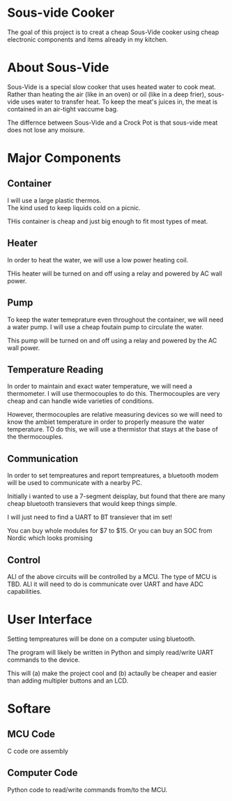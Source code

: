 # Sous-vide Cooker

The goal of this project is to creat a cheap Sous-Vide cooker using cheap electronic components and items already in my kitchen.

# About Sous-Vide
Sous-Vide is a special slow cooker that uses heated water to cook meat.
Rather than heating the air (like in an oven) or oil (like in a deep frier), sous-vide uses water to transfer heat.
To keep the meat's juices in, the meat is contained in an air-tight vaccume bag.

The differnce between Sous-Vide and a Crock Pot is that sous-vide meat does not lose any moisure.

# Major Components

## Container
I will use a large plastic thermos.  
The kind used to keep liquids cold on a picnic.

THis container is cheap and just big enough to fit most types of meat.

## Heater
In order to heat the water, we will use a low power heating coil.

THis heater will be turned on and off using a relay and powered by AC wall power.

## Pump
To keep the water temeprature even throughout the container, we will need a water pump.
I will use a cheap foutain pump to circulate the water.

This pump will be turned on and off using a relay and powered by the AC wall power.

## Temperature Reading
In order to maintain and exact water temperature, we will need a thermometer.
I will use thermocouples to do this.
Thermocouples are very cheap and can handle wide varieties of conditions.

However, thermocouples are relative measuring devices so we will need to know the ambiet temperature in order to properly measure the water temperature.
TO do this, we will use a thermistor that stays at the base of the thermocouples.

## Communication
In order to set tempreatures and report tempreatures, a bluetooth modem will be used to communicate with a nearby PC.

Initially i wanted to use a 7-segment deisplay, but found that there are many cheap bluetooth transievers that would keep things simple.

I will just need to find a UART to BT transiever that im set!

You can buy whole modules for $7 to $15.  Or you can buy an SOC from Nordic which looks promising

## Control
ALl of the above circuits will be controlled by a MCU.
The type of MCU is TBD.
ALl it will need to do is communicate over UART and have ADC capabilities.


# User Interface
Setting tempreatures will be done on a computer using bluetooth.

The program will likely be written in Python and simply read/write UART commands to the device.

This will (a) make the project cool and (b) actaully be cheaper and easier than  adding multipler buttons and an LCD.


# Softare

## MCU Code
C code ore assembly

## Computer Code
Python code to read/write commands from/to the MCU.
